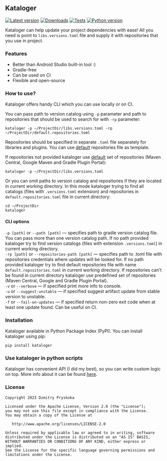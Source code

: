 ## Kataloger

[![Latest version](https://img.shields.io/pypi/v/kataloger.svg?style=flat&label=Latest&color=%234B78E6&logo=&logoColor=white)](https://pypi.python.org/pypi/kataloger)
[![Downloads](https://static.pepy.tech/badge/kataloger/month)](https://pepy.tech/project/kataloger)
[![Tests](https://github.com/dzmpr/kataloger/actions/workflows/run-tests.yml/badge.svg?branch=main)](https://github.com/dzmpr/kataloger/actions/workflows/run-tests.yml)
[![Python version](https://img.shields.io/badge/python-3.11-blue.svg)](https://pypi.python.org/pypi/kataloger)

Kataloger can help update your project dependencies with ease! All you need is point to `libs.versions.toml` file and supply it with repositories that you use in project.

### Features
- Better than Android Studio built-in tool :)
- Gradle-free
- Can be used on CI
- Flexible and open-source

### How to use?
Kataloger offers handy CLI which you can use locally or on CI.

You can pass path to version catalog using `-p` parameter and path to repositories that should be used to search for with `-rp` parameter:
```commandline
kataloger -p ~/ProjectDir/libs.versions.toml -rp ~/ProjectDir/default.repositories.toml
```
Repositories should be specified in separate `.toml` file separately for libraries and plugins. You can use [default](./src/kataloger/default.repositories.toml) repositories file as template.

If repositories not provided kataloger use [default](./src/kataloger/default.repositories.toml) set of repositories (Maven Central, Google Maven and Gradle Plugin Portal):

```commandline
kataloger -p ~/ProjectDir/libs.versions.toml
```

Or you can omit paths to version catalog and repositories if they are located in current working directory. In this mode kataloger trying to find all catalogs (files with `.versions.toml` extension) and repositories in `default.repositories.toml` file in current directory:

```commandline
cd ~/ProjectDir
kataloger
```

#### CLI options

`-p [path]` or `--path [path]` — specifies path to gradle version catalog file. You can pass more than one version catalog path. If no path provided kataloger try to find version catalogs (files with extension `.versions.toml`) in current working directory.  
`-rp [path]` or `--repositories-path [path]` — specifies path to .toml file with repositories credentials where updates will be looked for. If no path provided kataloger try to find default repositories file with name `default.repositories.toml` in current working directory. If repositories can't be found in current directory kataloger use predefined set of repositories (Maven Central, Google and Gradle Plugin Portal).  
`-v` or `--verbose` — if specified print more info to console.  
`-u` or `--suggest-unstable` — if specified suggest artifact update from stable version to unstable.  
`-f` or `--fail-on-updates` — if specified return non-zero exit code when at least one update found. Can be useful on CI.

### Installation

Kataloger available in Python Package Index (PyPI). You can install kataloger using pip:
```commandline
pip install kataloger
```

### Use kataloger in python scripts
Kataloger has convenient API (I did my best), so you can write custom logic on top. More info about it can be found [here](./src/kataloger/update_resolver).

### License

```text
Copyright 2023 Dzmitry Pryskoka

Licensed under the Apache License, Version 2.0 (the "License");
you may not use this file except in compliance with the License.
You may obtain a copy of the License at

   http://www.apache.org/licenses/LICENSE-2.0

Unless required by applicable law or agreed to in writing, software
distributed under the License is distributed on an "AS IS" BASIS,
WITHOUT WARRANTIES OR CONDITIONS OF ANY KIND, either express or implied.
See the License for the specific language governing permissions and
limitations under the License.
```
